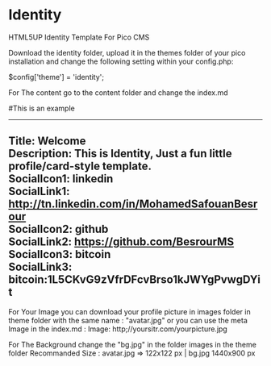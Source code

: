# Identity
HTML5UP Identity Template For Pico CMS

Download the identity folder, upload it in the themes folder of your pico installation and change the following setting within your config.php:

$config['theme'] = 'identity';

For The content go to the content folder and change the index.md

#This is an example 

---
Title: Welcome<br />
Description: This is Identity, Just a fun little profile/card-style template.<br />
SocialIcon1: linkedin<br />
SocialLink1: http://tn.linkedin.com/in/MohamedSafouanBesrour<br />
SocialIcon2: github<br />
SocialLink2: https://github.com/BesrourMS<br />
SocialIcon3: bitcoin<br />
SocialLink3: bitcoin:1L5CKvG9zVfrDFcvBrso1kJWYgPvwgDYit
---

For Your Image you can download your profile picture in images folder in theme folder with the same name : "avatar.jpg" or you can use the meta Image in the index.md :
Image: http;//yoursitr.com/yourpicture.jpg

For The Background change the "bg.jpg" in the folder images in the theme folder
Recommanded Size : avatar.jpg => 122x122 px | bg.jpg 1440x900 px
